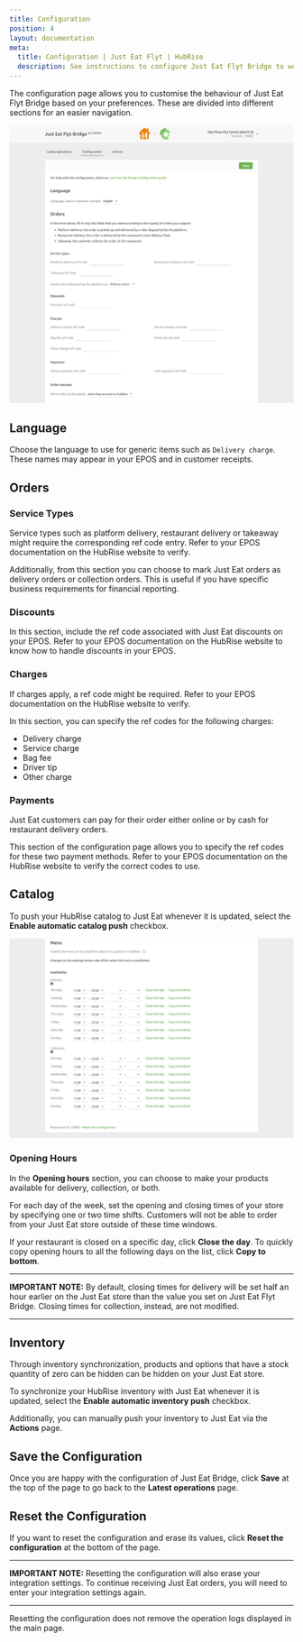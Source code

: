 ```yaml
---
title: Configuration
position: 4
layout: documentation
meta:
  title: Configuration | Just Eat Flyt | HubRise
  description: See instructions to configure Just Eat Flyt Bridge to work seamlessly with Just Eat and your EPOS or other apps connected to HubRise. Configuration is simple.
---
```


The configuration page allows you to customise the behaviour of Just Eat Flyt Bridge based on your preferences.
These are divided into different sections for an easier navigation.

![Just Eat Flyt Bridge configuration page](./images/011-just-eat-configuration-page-cropped.png)

## Language

Choose the language to use for generic items such as `Delivery charge`. These names may appear in your EPOS and in customer receipts.

## Orders

### Service Types

Service types such as platform delivery, restaurant delivery or takeaway might require the corresponding ref code entry. Refer to your EPOS documentation on the HubRise website to verify.

Additionally, from this section you can choose to mark Just Eat orders as delivery orders or collection orders.
This is useful if you have specific business requirements for financial reporting.

### Discounts

In this section, include the ref code associated with Just Eat discounts on your EPOS.
Refer to your EPOS documentation on the HubRise website to know how to handle discounts in your EPOS.

### Charges

If charges apply, a ref code might be required. Refer to your EPOS documentation on the HubRise website to verify.

In this section, you can specify the ref codes for the following charges:

- Delivery charge
- Service charge
- Bag fee
- Driver tip
- Other charge

### Payments

Just Eat customers can pay for their order either online or by cash for restaurant delivery orders.

This section of the configuration page allows you to specify the ref codes for these two payment methods. Refer to your EPOS documentation on the HubRise website to verify the correct codes to use.

## Catalog

To push your HubRise catalog to Just Eat whenever it is updated, select the **Enable automatic catalog push** checkbox.

![Just Eat Flyt Bridge configuration page, Catalog section](./images/012-just-eat-configuration-page-menu.png)

### Opening Hours

In the **Opening hours** section, you can choose to make your products available for delivery, collection, or both.

For each day of the week, set the opening and closing times of your store by specifying one or two time shifts. Customers will not be able to order from your Just Eat store outside of these time windows.

If your restaurant is closed on a specific day, click **Close the day**.
To quickly copy opening hours to all the following days on the list, click **Copy to bottom**.

---

**IMPORTANT NOTE:** By default, closing times for delivery will be set half an hour earlier on the Just Eat store than the value you set on Just Eat Flyt Bridge. Closing times for collection, instead, are not modified.

---

## Inventory

Through inventory synchronization, products and options that have a stock quantity of zero can be hidden can be hidden on your Just Eat store.

To synchronize your HubRise inventory with Just Eat whenever it is updated, select the **Enable automatic inventory push** checkbox.

Additionally, you can manually push your inventory to Just Eat via the **Actions** page.

## Save the Configuration

Once you are happy with the configuration of Just Eat Bridge, click **Save** at the top of the page to go back to the **Latest operations** page.

## Reset the Configuration

If you want to reset the configuration and erase its values, click **Reset the configuration** at the bottom of the page.

---

**IMPORTANT NOTE:** Resetting the configuration will also erase your integration settings. To continue receiving Just Eat orders, you will need to enter your integration settings again.

---

Resetting the configuration does not remove the operation logs displayed in the main page.
